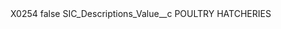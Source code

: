 <?xml version="1.0" encoding="UTF-8"?>
<CustomMetadata xmlns="http://soap.sforce.com/2006/04/metadata" xmlns:xsi="http://www.w3.org/2001/XMLSchema-instance" xmlns:xsd="http://www.w3.org/2001/XMLSchema">
    <label>X0254</label>
    <protected>false</protected>
    <values>
        <field>SIC_Descriptions_Value__c</field>
        <value xsi:type="xsd:string">POULTRY HATCHERIES</value>
    </values>
</CustomMetadata>
